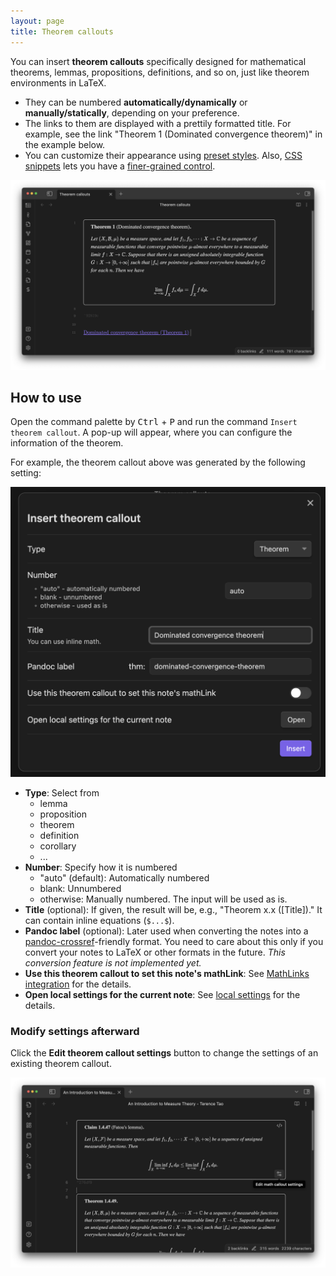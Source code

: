 ```yaml
---
layout: page
title: Theorem callouts
---
```


You can insert **theorem callouts** specifically designed for mathematical theorems, lemmas, propositions, definitions, and so on, just like theorem environments in LaTeX.

- They can be numbered **automatically/dynamically** or **manually/statically**, depending on your preference.
- The links to them are displayed with a prettily formatted title. For example, see the link "Theorem 1 (Dominated convergence theorem)" in the example below.
- You can customize their appearance using [preset styles](style-your-theorems.md#styles-gallery). Also, [CSS snippets](https://help.obsidian.md/Extending+Obsidian/CSS+snippets) lets you have a [finer-grained control](style-your-theorems).

![Example Result](fig/math_callouts_1.png)

## How to use

Open the command palette by <kbd>Ctrl</kbd> + <kbd>P</kbd> and run the command `Insert theorem callout`.
A pop-up will appear, where you can configure the information of the theorem.

For example, the theorem callout above was generated by the following setting:

![Example Settings](fig/math_callouts_2.png)

- **Type**: Select from
  - lemma
  - proposition
  - theorem
  - definition
  - corollary
  - ...
- **Number**: Specify how it is numbered
  - "auto" (default): Automatically numbered
  - blank: Unnumbered
  - otherwise: Manually numbered. The input will be used as is.
- **Title** (optional): If given, the result will be, e.g., "Theorem x.x ([Title])." It can contain inline equations (`$...$`).
- **Pandoc label** (optional): Later used when converting the notes into a [pandoc-crossref](https://github.com/lierdakil/pandoc-crossref)-friendly format. You need to care about this only if you convert your notes to LaTeX or other formats in the future. *This conversion feature is not implemented yet.*
- **Use this theorem callout to set this note's mathLink**: See [MathLinks integration](mathlinks) for the details.
- **Open local settings for the current note**: See [local settings](context-settings) for the details.

### Modify settings afterward

Click the **Edit theorem callout settings** button to change the settings of an existing theorem callout.

![Edit theorem callout settings button](fig/edit-math-callout-settings.png)
